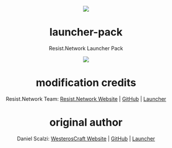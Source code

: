 <p align="center"><img src="https://resist.network/images/128x128.png"></p>
<h1 align="center">launcher-pack</h1>
<p align="center">Resist.Network Launcher Pack</p>
<p align="center"><img src="https://i.imgur.com/Wpk2eS7.png"></p>

<h1 align="center">modification credits</h1>
<p align="center">Resist.Network Team: <a href="https://resist.network">Resist.Network Website</a> | <a href="https://github.com/resist-network">GitHub</a> | <a href="https://github.com/resist-network/launcher-pack">Launcher</a></p>

<h1 align="center">original author</h1>
<p align="center">Daniel Scalzi: <a href="https://www.westeroscraft.com/">WesterosCraft Website</a> | <a href="https://github.com/WesterosCraftCode">GitHub</a> | <a href="https://github.com/WesterosCraftCode/ElectronLauncher">Launcher</a></p>

